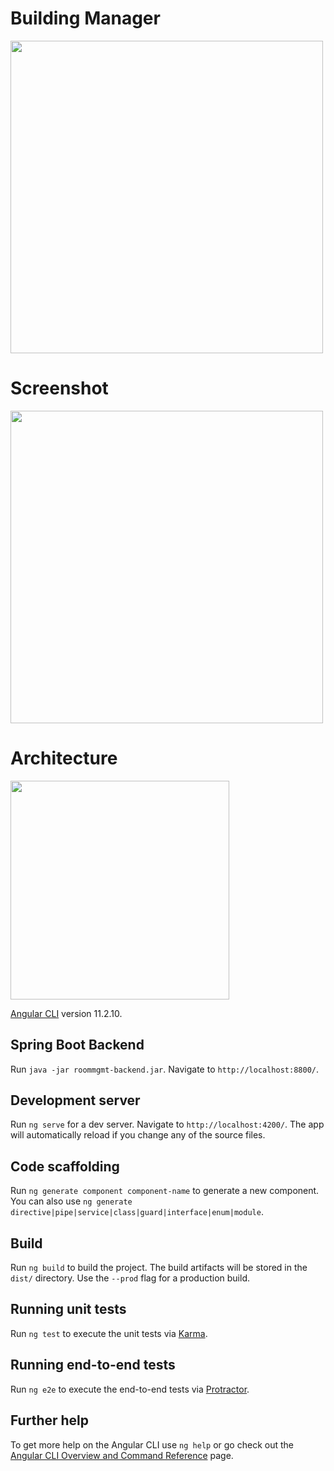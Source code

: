 # Building Manager

<img src="https://image.ibb.co/nMxqgH/Image3.png" width="500px" />

# Screenshot

<img src="https://i.imgur.com/yv4wIof.jpg" width="500px" />

# Architecture
<img src="https://image.ibb.co/bDRu8x/Image2.png" width="350px" />

[Angular CLI](https://github.com/angular/angular-cli) version 11.2.10.

## Spring Boot Backend

Run `java -jar roommgmt-backend.jar`. Navigate to `http://localhost:8800/`.

## Development server

Run `ng serve` for a dev server. Navigate to `http://localhost:4200/`. The app will automatically reload if you change any of the source files.

## Code scaffolding

Run `ng generate component component-name` to generate a new component. You can also use `ng generate directive|pipe|service|class|guard|interface|enum|module`.

## Build

Run `ng build` to build the project. The build artifacts will be stored in the `dist/` directory. Use the `--prod` flag for a production build.

## Running unit tests

Run `ng test` to execute the unit tests via [Karma](https://karma-runner.github.io).

## Running end-to-end tests

Run `ng e2e` to execute the end-to-end tests via [Protractor](http://www.protractortest.org/).

## Further help

To get more help on the Angular CLI use `ng help` or go check out the [Angular CLI Overview and Command Reference](https://angular.io/cli) page.
